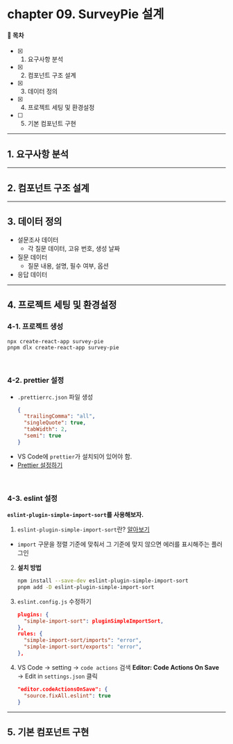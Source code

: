 # chapter 09. SurveyPie 설계

#### 🌱 목차

- [x] 1. 요구사항 분석
- [x] 2. 컴포넌트 구조 설계
- [x] 3. 데이터 정의
- [x] 4. 프로젝트 세팅 및 환경설정
- [ ] 5. 기본 컴포넌트 구현

---

## 1. 요구사항 분석

---

## 2. 컴포넌트 구조 설계

---

## 3. 데이터 정의

- 설문조사 데이터
  - 각 질문 데이터, 고유 번호, 생성 날짜
- 질문 데이터
  - 질문 내용, 설명, 필수 여부, 옵션
- 응답 데이터

---

## 4. 프로젝트 세팅 및 환경설정

### 4-1. 프로젝트 생성

```bash
npx create-react-app survey-pie
pnpm dlx create-react-app survey-pie
```

<br>

### 4-2. prettier 설정

- `.prettierrc.json` 파일 생성
  ```json
  {
    "trailingComma": "all",
    "singleQuote": true,
    "tabWidth": 2,
    "semi": true
  }
  ```
- VS Code에 `prettier`가 설치되어 있어야 함.
- [Prettier 설정하기](https://velog.io/@ttining/Config)

<br>

### 4-3. eslint 설정

**`eslint-plugin-simple-import-sort`를 사용해보자.**

1. `eslint-plugin-simple-import-sort`란? [알아보기](https://github.com/lydell/eslint-plugin-simple-import-sort)

- `import` 구문을 정렬 기준에 맞춰서 그 기준에 맞지 않으면 에러를 표시해주는 플러그인

2. **설치 방법**
   ```bash
   npm install --save-dev eslint-plugin-simple-import-sort
   pnpm add -D eslint-plugin-simple-import-sort
   ```
3. `eslint.config.js` 수정하기

   ```json
   plugins: {
     "simple-import-sort": pluginSimpleImportSort,
   },
   rules: {
     "simple-import-sort/imports": "error",
     "simple-import-sort/exports": "error",
   },
   ```

4. VS Code → setting → `code actions` 검색
   **Editor: Code Actions On Save** → Edit in `settings.json` 클릭
   ```json
   "editor.codeActionsOnSave": {
     "source.fixAll.eslint": true
   }
   ```

---

## 5. 기본 컴포넌트 구현
